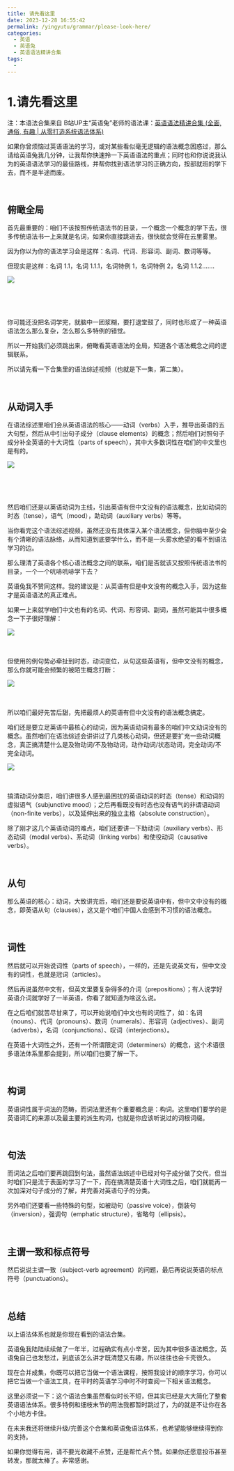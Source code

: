 ```yaml
---
title: 请先看这里
date: 2023-12-28 16:55:42
permalink: /yingyutu/grammar/please-look-here/
categories:
  - 英语
  - 英语兔
  - 英语语法精讲合集
tags:
  - 
---
```

# 1.请先看这里
注：本语法合集来自 B站UP主“英语兔”老师的语法课：[英语语法精讲合集 (全面, 通俗, 有趣 | 从零打造系统语法体系)](https://www.bilibili.com/video/BV1XY411J7aG/)

‍如果你曾烦恼过英语语法的学习，‍‍或对某些看似毫无逻辑的语法概念困惑过，那么请给英语兔我几分钟，‍‍让我帮你快速拎一下英语语法的重点；同时也和你说说我认为的英语语法学习的‍‍最佳路线，并帮你找到语法学习的正确方向，‍‍按部就班的学下去，而不是半途而废。‍‍
<!-- more -->
‍

## 俯瞰全局

首先最重要的‍‍：咱们不该按照传统语法书的目录，一个概念一个概念的学下去，很多传统语法书一上来就是名词，‍‍如果你直接跳进去，很快就会觉得在云里雾里。

因为‍‍你以为你的语法学习会是这样：名词、代词、形容词、副词、数词等等。‍‍

但现实是这样：名词 1.1，名词 1.1.1，名词特例 1，名词特例 2，‍‍名词 1.1.2.......

​![](https://image.peterjxl.com/blog/image-20231218185728-74xtok8.png)​

‍

‍

你可能还没把名词学完，就脑中一团浆糊，要打退堂鼓了，同时也形成了一种‍‍英语语法怎么那么复杂，怎么那么多特例的错觉。

所以一开始我们必须跳出来，俯瞰看英语语法的全局，知道各个语法概念之间的逻辑联系。‍‍

所以请先看一下合集里的语法综述视频（也就是下一集，第二集）。

‍

## 从动词入手

在语法综述里咱们会从英语语法的核心——动词（verbs‍‍）入手，推导出英语的五大句型，然后从中引出句子成分（clause elements）的概念；然后咱们对照句子成分补全英语的十大词性（parts of speech），其中大多数词性在咱们的中文里也是有的。‍

​![](https://image.peterjxl.com/blog/image-20231218190302-v08ouar.png)​

‍

‍

然后咱们还是以英语动词为主线，引出英语有但中文没有的语法概念，比如动词的时态（tense），语气（mood），助动词（auxiliary verbs）等等。

当你看完这个语法综述视频，‍‍虽然还没有具体深入某个语法概念，但你脑中至少会有个清晰的语法脉络，‍‍从而知道到底要学什么，而不是一头雾水绝望的看不到语法学习的边。‍‍

那么理清了英语各个核心语法概念之间的联系，咱们是否就该又按照传统语法书的目录，‍‍一个一个吭哧吭哧学下去？

英语兔我不赞同这样。我的建议是‍‍：从英语有但是中文没有的概念入手，因为这些才是英语语法的真正难点。‍‍

如果一上来就学咱们中文也有的名词、代词、形容词、副词，‍‍虽然可能其中很多概念一下子很好理解：

​![](https://image.peterjxl.com/blog/image-20231219091011-86u45ha.png)​

‍

但使用的例句势必牵扯到时态，‍‍动词变位，从句这些英语有，但中文没有的概念，那么你就可能会频繁的被陌生概念打断：

​![](https://image.peterjxl.com/blog/image-20231219091032-tp066zj.png)​

‍

所以咱们最好先苦后甜，先把最烦人的英语有但中文没有的语法概念搞定。‍‍

咱们还是要立足英语中最核心的动词，因为英语动词有最多的咱们中文动词没有的概念。‍‍虽然咱们在语法综述会讲讲过了几类核心动词，但还是要扩充一些动词概念，‍‍真正搞清楚什么是及物动词/不及物动词，动作动词/状态动词，完全动词/不完全动词。‍‍

​​![](https://image.peterjxl.com/blog/image-20231219093851-3wmvp9j.png)​​

‍

搞清动词分类后，咱们讲很多人感到最困扰的英语动词的时态（tense）和动词的虚拟语气（subjunctive mood）；之后再看既没有时态也没有语气的非谓语动词（non-finite verbs‍‍），以及延伸出来的独立主格（absolute construction）。‍‍

除了刚才这几个英语动词的难点，咱们还要讲一下助动词（auxiliary verbs）、形态动词（modal verbs）、‍‍系动词（linking verbs）和使役动词（causative verbs）。‍‍

‍

## 从句

那么英语的核心：动词，大致讲完后，咱们还是要说英语中有，但中文中没有的概念，‍‍即英语从句（clauses），这又是个咱们中国人会感到不习惯的语法概念。‍‍

‍

## 词性

然后就可以开始说词性（parts of speech），一样的，还是先说英文有，但中文没有的词性，也就是冠词（articles）。‍‍

然后再说虽然中文有，但英文里要复杂得多的介词（prepositions）；有人说学好英语介词就学好了一半英语，你看了就知道为啥这么说。

在之后咱们就苦尽甘来了，可以开始说咱们中文也有的词性了，‍‍如：名词（nouns）、代词（pronouns）、数词（numerals）、形容词（adjectives）、‍‍副词（adverbs），名词（conjunctions）、叹词（interjections）。‍‍

在英语十大词性之外，还有一个所谓限定词（determiners）的概念，‍‍这个术语很多语法体系里都会提到，所以咱们也要了解一下。

‍

## 构词

英语词性属于词法的范畴，而词法里还有个重要概念是：构词。这里咱们要学的是英语词汇的来源以及最主要的派生构词，也就是你应该听说过的‍‍词根词缀。

‍

## 句法

而词法之后咱们要再跳回到句法，‍‍虽然语法综述中已经对句子成分做了交代，但当时咱们只是流于表面的学习了一下，‍‍而在搞清楚英语十大词性之后，咱们就能再一次加深对句子成分的了解，‍‍并完善对英语句子的分类。‍‍

另外咱们还要看一些特殊的句型，如被动句（passive voice），‍‍倒装句（inversion），强调句（emphatic structure），‍‍省略句（ellipsis）。

‍

## 主谓一致和标点符号

然后说说主谓一致（subject-verb agreement‍‍）的问题，最后再说说英语的标点符号（punctuations）。‍‍

‍

## 总结

以上语法体系也就是你现在看到的语法合集。

英语兔我陆陆续续做了一年半，‍‍过程确实有点小辛苦，‍‍因为其中很多语法概念，英语兔自己也发愁过，到底该怎么讲才既清楚又有趣，‍‍所以往往也会卡壳很久。‍‍

现在合并成集，你既可以把它当做一个语法课程，按照我设计的顺序学习，你可以把它当做一个语法工具，‍‍在平时的英语学习中时不时查阅一下相关语法概念。

这里必须说一下：这个语法合集虽然看似时长不短，但其实已经是大大简化了整套英语语法体系。‍‍很多特例和细枝末节的用法我都暂时跳过了，为的就是不让你在各个小地方卡住。

在未来我还将继续升级/完善这个合集和英语兔语法体系，也希望能够继续得到你的支持。‍‍

如果你觉得有用，请不要光收藏不点赞，还是帮忙点个赞。‍‍如果你还愿意投币甚至转发，那就太棒了。非常感谢。‍

